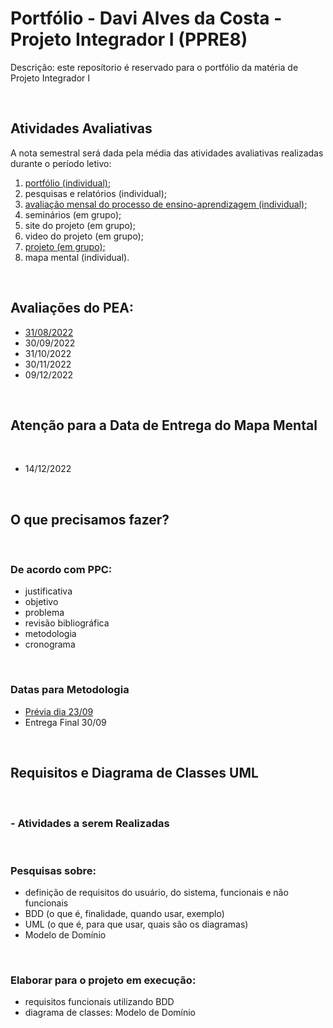 # Portfólio - Davi Alves da Costa - Projeto Integrador I (PPRE8)

Descrição: este reposítorio é reservado para o portfólio da matéria de Projeto Integrador I

</br>

## Atividades Avaliativas

A nota semestral será dada pela média das atividades avaliativas realizadas durante o período letivo: 

  1. <a href="https://github.com/Davi4076018/Portfolio-PPRE8">portfólio (individual);</a>
  2. pesquisas e relatórios (individual);
  3. <a href="https://github.com/Davi4076018/Portfolio-PPRE8/tree/main/3%20-%20Avalia%C3%A7%C3%A3o%20mensal%20do%20processo%20de%20ensino-aprendizagem%20(individual)">avaliação mensal do processo de ensino-aprendizagem (individual);</a>
  4. seminários (em grupo);
  5. site do projeto (em grupo);
  6. video do projeto (em grupo);
  7. <a href="https://github.com/Davi4076018/Portfolio-PPRE8/tree/main/7%20-%20projeto%20(em%20grupo)">projeto (em grupo);</a>
  8. mapa mental (individual).
  </br>

## Avaliações do PEA:

- <a href="https://github.com/Davi4076018/Portfolio-PPRE8/blob/main/3%20-%20Avalia%C3%A7%C3%A3o%20mensal%20do%20processo%20de%20ensino-aprendizagem%20(individual)/08-31.pdf">31/08/2022</a>
- 30/09/2022
- 31/10/2022
- 30/11/2022
- 09/12/2022

</br>

## Atenção para a Data de Entrega do Mapa Mental 

</br>

- 14/12/2022

</br>

## O que precisamos fazer?

</br>

### De acordo com PPC:

- justificativa
- objetivo
- problema
- revisão bibliográfica
- metodologia
- cronograma

</br>

### Datas para Metodologia

- <a href="https://github.com/Davi4076018/Portfolio-PPRE8/blob/main/7%20-%20projeto%20(em%20grupo)/Sensor%20de%20baixo%20custo%20para%20o%20Solo%20%20-%20Metodologia%20Pr%C3%A9via.pdf">Prévia dia 23/09</a>
- Entrega Final 30/09 

</br>

## Requisitos e Diagrama de Classes UML

</br>

### - Atividades a serem Realizadas

</br>

### Pesquisas sobre:

- definição de requisitos do usuário, do sistema, funcionais e não funcionais 
- BDD (o que é, finalidade, quando usar, exemplo)
- UML (o que é, para que usar, quais são os diagramas)
- Modelo de Domínio

</br>

### Elaborar para o projeto em execução:

- requisitos funcionais utilizando BDD
- diagrama de classes: Modelo de Domínio
